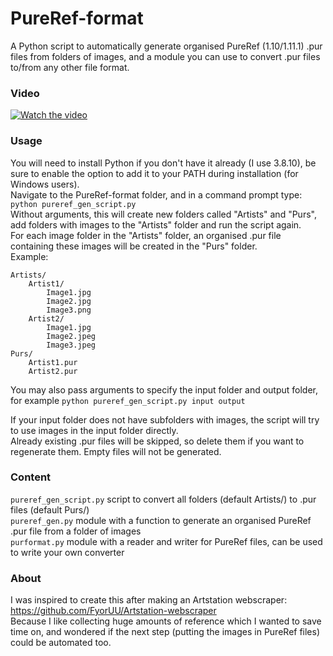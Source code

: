 # PureRef-format  

A Python script to automatically generate organised PureRef (1.10/1.11.1) .pur files from folders of images, and a module you can use to convert .pur files to/from any other file format.

### Video
[![Watch the video](https://img.youtube.com/vi/31lsz3JNtCU/hqdefault.jpg)](https://youtu.be/31lsz3JNtCU)

### Usage
You will need to install Python if you don't have it already (I use 3.8.10), be sure to enable the option to add it to your PATH during installation (for Windows users).  
Navigate to the PureRef-format folder, and in a command prompt type: `python pureref_gen_script.py`  
Without arguments, this will create new folders called "Artists" and "Purs", add folders with images to the "Artists" folder and run the script again.  
For each image folder in the "Artists" folder, an organised .pur file containing these images will be created in the "Purs" folder.  
Example:
```
Artists/
    Artist1/
        Image1.jpg
        Image2.jpg
        Image3.png
    Artist2/
        Image1.jpg
        Image2.jpeg
        Image3.jpeg
Purs/
    Artist1.pur
    Artist2.pur
```

You may also pass arguments to specify the input folder and output folder, for example `python pureref_gen_script.py input output`  

If your input folder does not have subfolders with images, the script will try to use images in the input folder directly.  
Already existing .pur files will be skipped, so delete them if you want to regenerate them. Empty files will not be generated.  

### Content
`pureref_gen_script.py` script to convert all folders (default Artists/) to .pur files (default Purs/)  
`pureref_gen.py` module with a function to generate an organised PureRef .pur file from a folder of images  
`purformat.py` module with a reader and writer for PureRef files, can be used to write your own converter 

### About
I was inspired to create this after making an Artstation webscraper: https://github.com/FyorUU/Artstation-webscraper  
Because I like collecting huge amounts of reference which I wanted to save time on, and wondered if the next step (putting the images in PureRef files) could be automated too.
